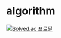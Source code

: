 # algorithm  
[![Solved.ac
프로필](http://mazassumnida.wtf/api/v2/generate_badge?boj=instufld)](https://solved.ac/instufld/)
